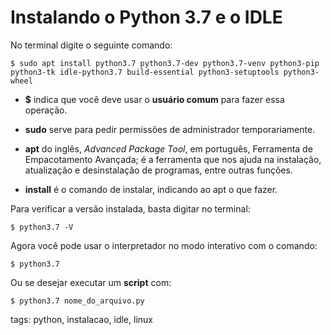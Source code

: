 # Instalando o Python 3.7 e o IDLE

No terminal digite o seguinte comando:

```
$ sudo apt install python3.7 python3.7-dev python3.7-venv python3-pip python3-tk idle-python3.7 build-essential python3-setuptools python3-wheel
```

- **$** indica que você deve usar o **usuário comum** para fazer essa operação.

- **sudo** serve para pedir permissões de administrador temporariamente.

- **apt** do inglês, *Advanced Package Tool*, em português, Ferramenta de Empacotamento Avançada; é a ferramenta que nos ajuda na instalação, atualização e desinstalação de programas, entre outras funções.

- **install** é o comando de instalar, indicando ao apt o que fazer.

Para verificar a versão instalada, basta digitar no terminal:

```
$ python3.7 -V
```

Agora você pode usar o interpretador no modo interativo com o comando:

```
$ python3.7
```

Ou se desejar executar um **script** com:

```
$ python3.7 nome_do_arquivo.py
```

tags: python, instalacao, idle, linux
